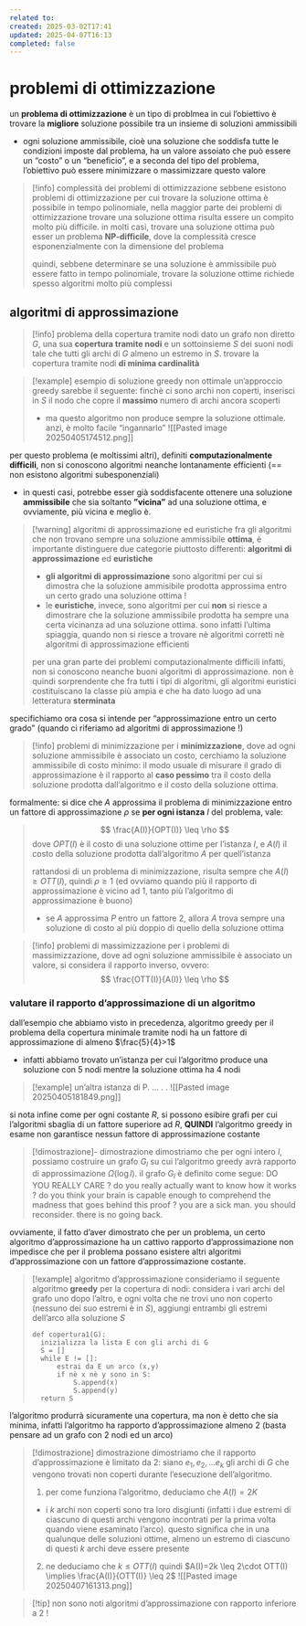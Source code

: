 ```yaml
---
related to: 
created: 2025-03-02T17:41
updated: 2025-04-07T16:13
completed: false
---
```

# problemi di ottimizzazione
un **problema di ottimizzazione** è un tipo di problmea in cui l’obiettivo è trovare la **migliore** soluzione possibile tra un insieme di soluzioni ammissibili
- ogni soluzione ammissibile, cioè una soluzione che soddisfa tutte le condizioni imposte dal problema, ha un valore assoiato che può essere un “costo” o un “beneficio”, e a seconda del tipo del problema, l’obiettivo può essere minimizzare o massimizzare questo valore
>[!info] complessità dei problemi di ottimizzazione
sebbene esistono problemi di ottimizzazione per cui trovare la soluzione ottima è possibile in tempo polinomiale, nella maggior parte dei problemi di ottimizzazione trovare una soluzione ottima risulta essere un compito molto più difficile. in molti casi, trovare una soluzione ottima può esser un problema **NP-difficile**, dove la complessità cresce esponenzialmente con la dimensione del problema
>
>quindi,  sebbene determinare se una soluzione è ammissibile può essere fatto in tempo polinomiale, trovare la soluzione ottime richiede spesso algoritmi molto più complessi

## algoritmi di approssimazione
>[!info] problema della copertura tramite nodi
> dato un grafo non diretto $G$, una sua **copertura tramite nodi** e un sottoinsieme $S$ dei suoni nodi tale che tutti gli archi di $G$ almeno un estremo in $S$. trovare la copertura tramite nodi **di minima cardinalità**

>[!example] esempio di soluzione greedy non ottimale
un’approccio greedy sarebbe il seguente:
finchè ci sono archi non coperti, inserisci in $S$ il nodo che copre il **massimo** numero di archi ancora scoperti
>- ma questo algoritmo non produce sempre la soluzione ottimale. anzi, è molto facile “ingannarlo”
![[Pasted image 20250405174512.png]]

per questo problema (e moltissimi altri), definiti **computazionalmente difficili**, non si conoscono algoritmi neanche lontanamente efficienti (== non esistono algoritmi subesponenziali)
- in questi casi, potrebbe esser già soddisfacente ottenere una soluzione **ammissibile** che sia soltanto **”vicina”** ad una soluzione ottima, e ovviamente, più vicina e meglio è.
>[!warning] algoritmi di approssimazione ed euristiche
> fra gli algoritmi che non trovano sempre una soluzione ammissibile **ottima**, è importante distinguere due categorie piuttosto differenti: **algoritmi di approssimazione** ed **euristiche**
>- **gli algoritmi di approssimazione** sono algoritmi per cui si dimostra che la soluzione ammisibile prodotta approssima entro un certo grado una soluzione ottima !
>- le **euristiche**, invece, sono algoritmi per cui **non** si riesce a dimostrare che la soluzione ammissibile prodotta ha sempre una certa vicinanza ad una soluzione ottima. sono infatti l’ultima spiaggia, quando non si riesce a trovare nè algoritmi corretti nè algoritmi di approssimazione efficienti
>
>per una gran parte dei problemi computazionalmente difficili infatti, non si conoscono neanche buoni algoritmi di approssimazione. non è quindi sorprendente che fra tutti i tipi di algoritmi, gli algoritmi euristici costituiscano la classe più ampia e che ha dato luogo ad una letteratura **sterminata**

specifichiamo ora cosa si intende per “approssimazione entro un certo grado” (quando ci riferiamo ad algoritmi di approssimazione !)
>[!info] problemi di minimizzazione
>per i **minimizzazione**, dove ad ogni soluzione ammissibile è associato un costo, cerchiamo la soluzione ammissibile di costo minimo: il modo usuale di misurare il grado di approssimazione è il rapporto al **caso pessimo** tra il costo della soluzione prodotta dall’algoritmo e il costo della soluzione ottima.
>
formalmente: si dice che $A$ approssima il problema di minimizzazione entro un fattore di approssimazione $\rho$ se **per ogni istanza** $I$ del problema, vale:
>$$
>\frac{A(I)}{OPT(I)} \leq \rho
>$$
dove $OPT(I)$ è il costo di una soluzione ottime per l’istanza $I$, e $A(I)$ il costo della soluzione prodotta dall’algoritmo $A$ per quell’istanza
>
>rattandosi di un problema di minimizzazione, risulta sempre che $A(I) \geq OTT(I)$, quindi $\rho \geq 1$ (ed ovviamo quando più il rapporto di approssimazione è vicino ad 1, tanto più l’algoritmo di approssimazione è buono)
>- se $A$ approssima $P$ entro un fattore 2, allora $A$ trova sempre una soluzione di costo al più doppio di quello della soluzione ottima

>[!info] problemi di massimizzazione
>per i problemi di massimizzazione, dove ad ogni soluzione ammissibile è associato un valore, si considera il rapporto inverso, ovvero:
>$$
>\frac{OTT(I)}{A(I)} \leq \rho
>$$

### valutare il rapporto d’approssimazione di un algoritmo
dall’esempio che abbiamo visto in precedenza, algoritmo greedy per il problema della copertura minimale tramite nodi ha un fattore di approssimazione di almeno $\frac{5}{4}>1$
- infatti abbiamo trovato un’istanza per cui l’algoritmo produce una soluzione con 5 nodi mentre la soluzione ottima ha 4 nodi
>[!example] un’altra istanza di P. … . .
![[Pasted image 20250405181849.png]]

si nota infine come per ogni costante $R$, si possono esibire grafi per cui l’algoritmi sbaglia di un fattore superiore ad $R$, **QUINDI** l’algoritmo greedy in esame non garantisce nessun fattore di approssimazione costante
>[!dimostrazione]- dimostrazione
dimostriamo che per ogni intero $l$, possiamo costruire un grafo $G_l$ su cui l’algoritmo greedy avrà rapporto di approssimazione $\Omega(\log l)$. 
>il grafo $G_{l}$ è definito come segue:
DO YOU REALLY CARE ? do you really actually want to know how it works ? do you think your brain is capable enough to comprehend the madness that goes behind this proof ? you are a sick man. you should reconsider. there is no going back. 

ovviamente, il fatto d’aver dimostrato che per un problema, un certo algoritmo d’approssimazione ha un cattivo rapporto d’approssimazione non impedisce che per il problema possano esistere altri algoritmi d’approssimazione con un fattore d’approssimazione costante.
>[!example] algoritmo d’approssimazione
consideriamo il seguente algoritmo **greedy** per la copertura di nodi:
>considera i vari archi del grafo uno dopo l’altro, e ogni volta che ne trovi uno non coperto (nessuno dei suo estremi è in $S$), aggiungi entrambi gli estremi dell’arco alla soluzione $S$
>```
>def copertura1(G):
>	inizializza la lista E con gli archi di G
>	S = []
>	while E != []:
>		estrai da E un arco (x,y)
>		if nè x nè y sono in S:
>			S.append(x)
>			S.append(y)
>	return S
>```
l’algoritmo produrrà sicuramente una copertura, ma non è detto che sia minima, infatti l’algoritmo ha rapporto d’approssimazione almeno 2 (basta pensare ad un grafo con 2 nodi ed un arco)

>[!dimostrazione] dimostrazione
dimostriamo che il rapporto d’approssimazione è limitato da 2:
siano $e_{1}, e_{2}, \dots e_{k}$ gli archi di $G$ che vengono trovati non coperti durante l’esecuzione dell’algoritmo.
>1. per come funziona l’algoritmo, deduciamo che $A(I) = 2K$
>- i $k$ archi non coperti sono tra loro disgiunti (infatti i due estremi di ciascuno di questi archi vengono incontrati per la prima volta quando viene esaminato l’arco). questo significa che in una qualunque delle soluzioni ottime, almeno un estremo di ciascuno di questi $k$ archi deve essere presente
>2. ne deduciamo che $k \leq OTT(I)$
>quindi $A(I)=2k \leq 2\cdot OTT(I) \implies \frac{A(I)}{OTT(I)} \leq 2$
![[Pasted image 20250407161313.png]]

>[!tip] non sono noti algoritmi d’approssimazione con rapporto inferiore a 2 !